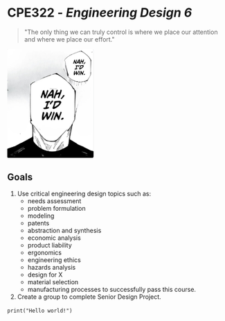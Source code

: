 # CPE322 - *Engineering Design 6*

> "The only thing we can truly control is where we place our attention and where we place our effort."

<img src="https://github.com/andrewanan/CPE322/blob/main/a9b.jpeg" alt="Nah I'd Pass" width="200"/>

## **Goals**
1. Use critical engineering design topics such as:
   - needs assessment
   - problem formulation
   - modeling
   - patents
   - abstraction and synthesis
   - economic analysis
   - product liability
   - ergonomics
   - engineering ethics
   - hazards analysis
   - design for X
   - material selection
   - manufacturing processes
   to successfully pass this course.
2. Create a group to complete Senior Design Project.


`print("Hello world!")`

